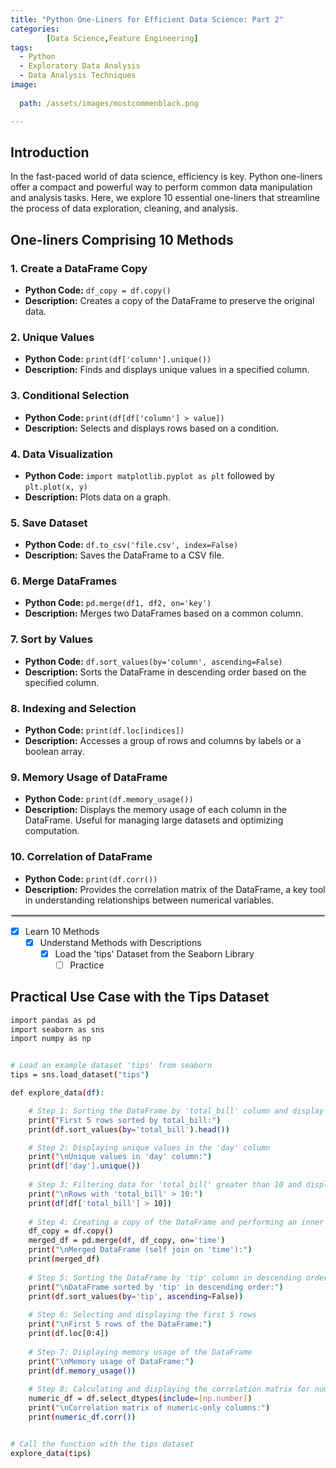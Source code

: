 ```yaml
---
title: "Python One-Liners for Efficient Data Science: Part 2"
categories:
        [Data Science,Feature Engineering]
tags:
  - Python
  - Exploratory Data Analysis
  - Data Analysis Techniques
image:
 
  path: /assets/images/mostcommenblack.png

---
```




## Introduction

In the fast-paced world of data science, efficiency is key. Python one-liners offer a compact and powerful way to perform common data manipulation and analysis tasks. Here, we explore 10 essential one-liners that streamline the process of data exploration, cleaning, and analysis.

## One-liners Comprising 10 Methods

### 1. Create a DataFrame Copy
- **Python Code:** `df_copy = df.copy()`
- **Description:** Creates a copy of the DataFrame to preserve the original data.

### 2. Unique Values
- **Python Code:** `print(df['column'].unique())`
- **Description:** Finds and displays unique values in a specified column.

### 3. Conditional Selection
- **Python Code:** `print(df[df['column'] > value])`
- **Description:** Selects and displays rows based on a condition.

### 4. Data Visualization
- **Python Code:** `import matplotlib.pyplot as plt` followed by `plt.plot(x, y)`
- **Description:** Plots data on a graph.

### 5. Save Dataset
- **Python Code:** `df.to_csv('file.csv', index=False)`
- **Description:** Saves the DataFrame to a CSV file.

### 6. Merge DataFrames
- **Python Code:** `pd.merge(df1, df2, on='key')`
- **Description:** Merges two DataFrames based on a common column.

### 7. Sort by Values
- **Python Code:** `df.sort_values(by='column', ascending=False)`
- **Description:** Sorts the DataFrame in descending order based on the specified column.

### 8. Indexing and Selection
- **Python Code:** `print(df.loc[indices])`
- **Description:** Accesses a group of rows and columns by labels or a boolean array.

### 9. Memory Usage of DataFrame
- **Python Code:** `print(df.memory_usage())`
- **Description:** Displays the memory usage of each column in the DataFrame.
 Useful for managing large datasets and optimizing computation.

### 10. Correlation of DataFrame
- **Python Code:** `print(df.corr())`
- **Description:** Provides the correlation matrix of the DataFrame, a key tool in understanding relationships between numerical variables.

<!-- Custom styled horizontal line -->
<hr style="border: 2px solid #ccc; border-radius: 5px;"/>


  - [x] Learn 10 Methods
    + [x] Understand Methods with Descriptions
      * [x] Load the 'tips' Dataset from the Seaborn Library
        - [ ] Practice
## Practical Use Case with the Tips Dataset

```bash
import pandas as pd
import seaborn as sns
import numpy as np


# Load an example dataset 'tips' from seaborn
tips = sns.load_dataset("tips")

def explore_data(df):

    # Step 1: Sorting the DataFrame by 'total_bill' column and display the first 5 rows
    print("First 5 rows sorted by total_bill:")
    print(df.sort_values(by='total_bill').head())

    # Step 2: Displaying unique values in the 'day' column
    print("\nUnique values in 'day' column:")
    print(df['day'].unique())
    
    # Step 3: Filtering data for 'total_bill' greater than 10 and display
    print("\nRows with 'total_bill' > 10:")
    print(df[df['total_bill'] > 10])
    
    # Step 4: Creating a copy of the DataFrame and performing an inner join on 'time' column
    df_copy = df.copy()
    merged_df = pd.merge(df, df_copy, on='time')
    print("\nMerged DataFrame (self join on 'time'):")
    print(merged_df)
    
    # Step 5: Sorting the DataFrame by 'tip' column in descending order
    print("\nDataFrame sorted by 'tip' in descending order:")
    print(df.sort_values(by='tip', ascending=False))
    
    # Step 6: Selecting and displaying the first 5 rows
    print("\nFirst 5 rows of the DataFrame:")
    print(df.loc[0:4])
    
    # Step 7: Displaying memory usage of the DataFrame
    print("\nMemory usage of DataFrame:")
    print(df.memory_usage())
    
    # Step 8: Calculating and displaying the correlation matrix for numeric columns of the DataFrame
    numeric_df = df.select_dtypes(include=[np.number])
    print("\nCorrelation matrix of numeric-only columns:")
    print(numeric_df.corr())


# Call the function with the tips dataset
explore_data(tips)

```

